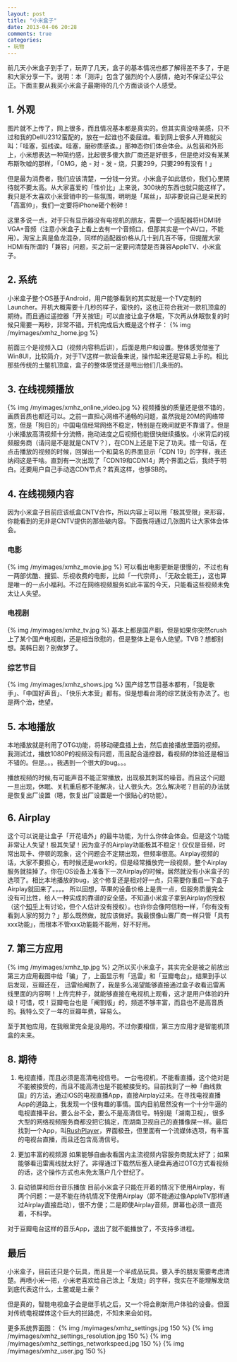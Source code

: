 ```yaml
---
layout: post
title: "小米盒子"
date: 2013-04-06 20:28
comments: true
categories: 
- 玩物
---
```

前几天小米盒子到手了，玩弄了几天，盒子的基本情况也都了解得差不多了，于是和大家分享一下。说明：本「测评」包含了强烈的个人感情，绝对不保证公平公正。下面主要从我买小米盒子最期待的几个方面谈谈个人感受。

## 1. 外观 
图片就不上传了，网上很多，而且情况基本都是真实的。但其实真没啥美感，只不过和我的DellU2312蛮配的，放在一起谁也不委屈谁。看到网上很多人开箱就尖叫：「哇塞，弧线诶。哇塞，磨砂质感诶。」那神态你们体会体会。从包装和外形上，小米想表达一种简约感，比起很多傻大款厂商还是好很多，但是绝对没有某某布斯吹嘘的那样，「OMG，绝 - 对 - 发 - 烧，只要299，只要299有没有！」

但是最为消费者，我们应该清楚，一分钱一分货。小米盒子如此低价，我们心里期待就不要太高。从大家喜爱的「性价比」上来说，300块的东西也就只能这样了。我只是不太喜欢小米营销中的一些氛围，明明是「屌丝」，却非要说自己是亲民的「高富帅」，我们一定要将iPhone砸个粉碎！

这里多说一点，对于只有显示器没有电视机的朋友，需要一个适配器将HDMI转VGA+音频（注意小米盒子上看上去有一个音频口，但那其实是一个AV口，不能用）。淘宝上真是鱼龙混杂，同样的适配器价格从几十到几百不等，但提醒大家HDMI有所谓的「兼容」问题，买之前一定要问清楚是否兼容AppleTV、小米盒子。

## 2. 系统
小米盒子整个OS基于Android，用户能够看到的其实就是一个TV定制的Launcher。开机大概需要十几秒的样子，蛮快的，这也正符合我对一款机顶盒的期待。而且通过遥控器「开关按钮」可以直接让盒子休眠，下次再从休眠恢复的时候只需要一两秒，非常不错。开机完成后大概是这个样子：
{% img /myimages/xmhz_home.jpg %}

前面三个是视频入口（视频内容稍后讲），后面是用户和设置。整体感觉借鉴了Win8UI，比较简介，对于TV这样一款设备来说，操作起来还是容易上手的。相比那些传统的土鳖机顶盒，盒子的整体感觉还是甩出他们几条街的。

## 3. 在线视频播放
{% img /myimages/xmhz_online_video.jpg %}
视频播放的质量还是很不错的，画质音质也都还可以。之前一直担心网络不通畅的问题，虽然我是20M的网络带宽，但是「狗日的」中国电信经常网络不稳定，特别是在晚间就更不靠谱了。但是小米播放高清视频十分流畅，拖动进度之后视频也能很快继续播放。小米背后的视频服务商（请问是不是就是CNTV？），在CDN上还是下足了功夫。插一句话，在点击播放的视频的时候，回弹出一个和莫名的界面显示「CDN 19」的字样，我还纳闷这是干啥。直到有一次出现了「CDN19和CDN14」两个界面之后，我终于明白。还要用户自己手动选CDN节点？若真这样，也够SB的。

## 4. 在线视频内容
因为小米盒子目前应该纸盒CNTV合作，所以内容上可以用「极其受限」来形容，你能看到的无非是CNTV提供的那些破内容。下面我将通过几张图片让大家体会体会。
### 电影
{% img /myimages/xmhz_movie.jpg %}
可以看出电影更新是很慢的，不过也有一两部优酷、搜狐、乐视收费的电影，比如「一代宗师」、「无敌全能王」，这也算是唯一的一点小福利。不过在网络视频服务如此丰富的今天，只能看这些视频未免太让人失望。
### 电视剧
{% img /myimages/xmhz_tv.jpg %}
基本上都是国产剧，但是如果你突然crush上了某个国产电视剧，还是相当欣慰的，但是整体上是令人绝望。TVB？想都别想。美韩日剧？别做梦了。
### 综艺节目
{% img /myimages/xmhz_shows.jpg %}
国产综艺节目基本都有，「我是歌手」、「中国好声音」、「快乐大本营」都有。但是想看台湾的综艺就没有办法了。也是两个治，绝望。

## 5. 本地播放
本地播放就是利用了OTG功能，将移动硬盘插上去，然后直接播放里面的视频。我测试过，播放1080P的视频没有问题，而且配合遥控器，看视频的体验还是相当不错的。但是。。。我遇到一个很大的bug。。。

播放视频的时候,有可能声音不能正常播放，出现极其刺耳的噪音。而且这个问题一旦出现，休眠、关机重启都不能解决，让人很头大。怎么解决呢？目前的办法就是恢复出厂设置（嗯，恢复出厂设置是一个很贴心的功能）。

## 6. Airplay
这个可以说是让盒子「开花墙外」的最牛功能，为什么你体会体会。但是这个功能非常让人失望！极其失望！因为盒子的Airplay功能极其不稳定！仅仅是音频，时常出现卡、停顿的现象，这个问题会不定期出现，但频率很高。Airplay视频的话，大家不要担心，有时候还是work的，但是经常播放完一段视频，整个Airplay服务就挂掉了。你在iOS设备上准备下一次Airplay的时候，居然就没有小米盒子的选项了。相比本地播放的bug，这个修复还是相对好一点，只需要你重启一下盒子Airplay就回来了。。。。
所以回想，苹果的设备价格上是贵一点，但服务质量完全没有可比性，给人一种实成的靠谱的安全感。不知道小米盒子拿到Airplay的授权（这个[知乎](http://www.zhihu.com/question/20596818?rf=20597503)上有讨论，但个人估计没有授权）。也许你会像阿信粉一样，「你有没有看到人家的努力？」那么既然做，就应该做好。我最恨像山寨厂商一样只管「具有xxx功能」，而根本不管xxx功能能不能用，好不好用。

## 7. 第三方应用
{% img /myimages/xmhz_tp.jpg %}
之所以买小米盒子，其实完全是被之前放出第三方应用截图中给「骗」了，上面显示有「迅雷」和「豆瓣电台」。结果到手以后发现，豆瓣还在， 迅雷给阉割了，我是多么渴望能够直接通过盒子收看迅雷离线里面的内容啊！上传完种子，就能够直接在电视机上观看，这才是用户体验的升级！可惜，哎！豆瓣电台也是「阉割版」的，频道不够丰富，而且也不是高音质的。我特么交了一年的豆瓣年费，容易么。

至于其他应用，在我眼里完全是没用的。不过你要相信，第三方应用才是智能机顶盒的未来。

## 8. 期待

1. 电视直播，而且必须是高清电视信号。
一台电视机，不能看直播，这个绝对是不能被接受的，而且不能高清也是不能被接受的。目前找到了一种「曲线救国」的方法，通过iOS的电视直播App，直接Airplay过来。在寻找电视直播App的道路上，我发现一个很有趣的事情。国内目前居然没有一个十分牛逼的电视直播平台。要么台不全，要么不是高清信号。特别是「湖南卫视」，很多大型的网络视频服务商都没把它搞定，而湖南卫视自己的直播像屎一样。最后找到一个App，叫[RushPlayer](https://itunes.apple.com/cn/app/rushplayer-lite/id510637358?mt=8)，界面极丑，但里面有一个流媒体选项，有丰富的电视台直播，而且还包含高清信号。

2. 更加丰富的视频源
如果能够自由收看国内主流视频内容服务商就太好了；如果能够看迅雷离线就太好了。非得通过下载然后塞入硬盘再通过OTG方式看视频的话，这个操作方式也未免太落户几个世纪了。

3. 自动锁屏和后台音乐播放
目前小米盒子只能在开着的情况下使用Airplay，有两个问题：一是不能在待机情况下使用Airplay（即不能通过像AppleTV那样通过Airplay直接启动），很不方便；二是即使Airplay音频，屏幕也必须一直亮着，不科学。

对于豆瓣电台这样的音乐App，退出了就不能播放了，不支持多进程。

## 最后
小米盒子，目前还只是个玩具，而且是一个半成品玩具。要入手的朋友需要考虑清楚。再喷小米一把，小米老喜欢给自己涂上「发烧」的字样，我实在不能理解发烧到底代表这什么，土鳖或是土豪？

但是真的，智能电视盒子会是继手机之后，又一个将会刷新用户体验的设备。但面对传统电视媒体这个巨大的拦路虎，不知未来会如何。

更多系统界面图：
{% img /myimages/xmhz_settings.jpg  150 %}
{% img /myimages/xmhz_settings_resolution.jpg 150 %}
{% img /myimages/xmhz_settings_networkspeed.jpg 150 %}
{% img /myimages/xmhz_user.jpg 150 %}
